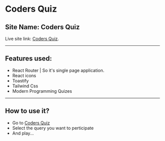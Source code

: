 # Coders Quiz

## Site Name: Coders Quiz

Live site link: [Coders Quiz](https://coders-quiz-360.netlify.app/).
____
## Features used:

- React Router | So it's single page application.
- React icons
- Toastify
- Tailwind Css
- Modern Programming Quizes
---

## How to use it?

- Go to [Coders Quiz](https://coders-quiz-360.netlify.app/)
- Select the query you want to perticipate
- And play...